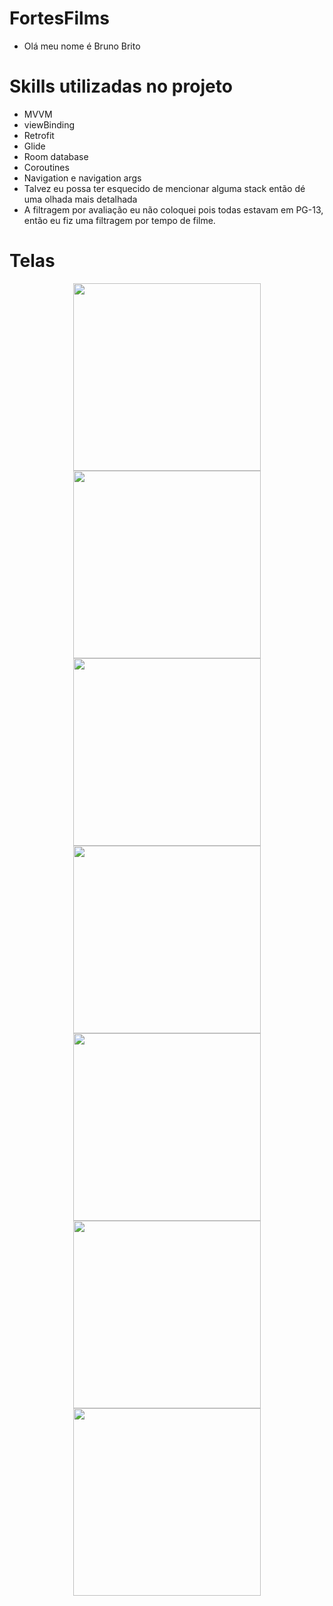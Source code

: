 # FortesFilms
- Olá meu nome é Bruno Brito

##
# Skills utilizadas no projeto
- MVVM
- viewBinding
- Retrofit
- Glide
- Room database
- Coroutines
- Navigation e navigation args
- Talvez eu possa ter esquecido de mencionar alguma stack então dé uma olhada mais detalhada
- A filtragem por avaliação eu não coloquei pois todas estavam em PG-13, então eu fiz uma filtragem por tempo de filme.

##
# Telas
<div align="center">
  <img src="https://user-images.githubusercontent.com/50091653/184371281-c22e6104-5895-4aff-b813-7050ac19ad95.png" width="300px" />
  <img src="https://user-images.githubusercontent.com/50091653/184371508-aa9e9cf1-eefa-4b20-9b77-1b93178a0c15.png" width="300px" />
</div>

<div align="center">
  <img src="https://user-images.githubusercontent.com/50091653/184371699-5113b859-eaec-4fc5-9388-6558b6a1455e.png" width="300px" />
  <img src="https://user-images.githubusercontent.com/50091653/184371798-b17c980d-92c4-4c49-9770-ba821a15c63d.png" width="300px" />
</div>

<div align="center">
  <img src="https://user-images.githubusercontent.com/50091653/184372015-656e0ba7-c514-49dd-997a-a74792460ca4.png" width="300px" />
  <img src="https://user-images.githubusercontent.com/50091653/184372097-25a6f168-3618-421e-8a6b-da5fd431b02e.png" width="300px" />
</div>

<div align="center">
  <img src="https://user-images.githubusercontent.com/50091653/184372177-21075b4c-ab42-480a-8a7e-4ec74164fa06.png" width="300px" />
</div>
